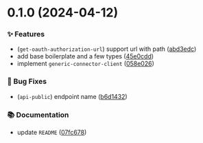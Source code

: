# 0.1.0 (2024-04-12)



### ✨ Features

- (`get-oauth-authorization-url`) support url with path ([abd3edc](https://github.com/localazy/generic-connector-client/commit/abd3edc))
- add base boilerplate and a few types ([45e0cdd](https://github.com/localazy/generic-connector-client/commit/45e0cdd))
- implement `generic-connector-client` ([058e026](https://github.com/localazy/generic-connector-client/commit/058e026))


### 🐛 Bug Fixes

- (`api-public`) endpoint name ([b6d1432](https://github.com/localazy/generic-connector-client/commit/b6d1432))


### 📚 Documentation

- update `README` ([07fc678](https://github.com/localazy/generic-connector-client/commit/07fc678))

